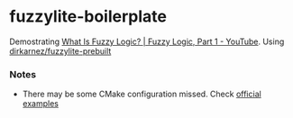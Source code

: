 fuzzylite-boilerplate
=====================
Demostrating [What Is Fuzzy Logic? | Fuzzy Logic, Part 1 - YouTube](https://www.youtube.com/watch?v=__0nZuG4sTw). Using [dirkarnez/fuzzylite-prebuilt](https://github.com/dirkarnez/fuzzylite-prebuilt)

### Notes
- There may be some CMake configuration missed. Check [official examples](https://github.com/fuzzylite/fuzzylite/tree/release/examples)
